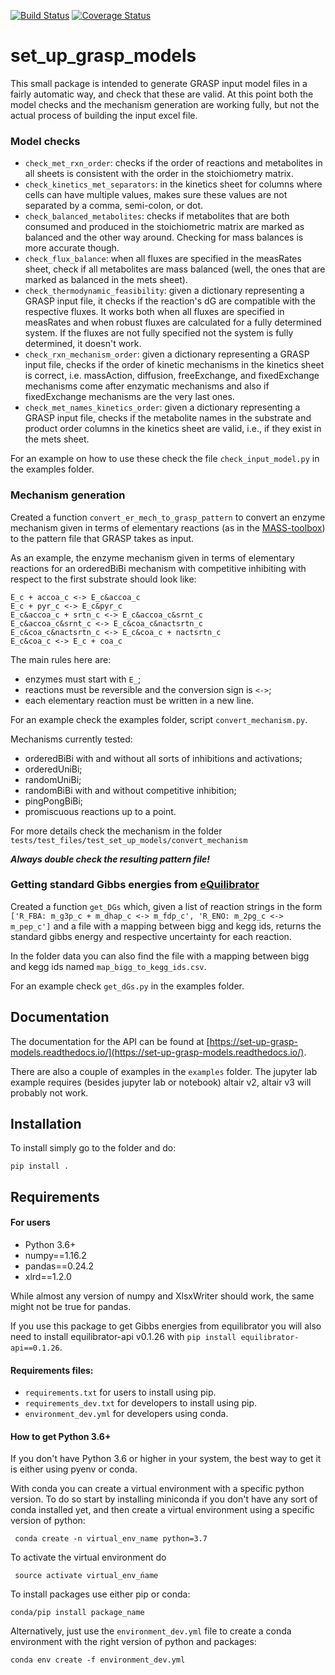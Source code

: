 [![Build Status](https://travis-ci.com/biosustain/set_up_grasp_models.svg?branch=master)](https://travis-ci.com/biosustain/set_up_grasp_models)
[![Coverage Status](https://coveralls.io/repos/github/biosustain/set_up_grasp_models/badge.svg?branch=master)](https://coveralls.io/github/biosustain/set_up_grasp_models?branch=master)


# set_up_grasp_models

This small package is intended to generate GRASP input model files in a fairly automatic way, and check that these are valid.
At this point both the model checks and the mechanism generation are working fully, but not the actual process of building the input excel file.


### Model checks
 - `check_met_rxn_order`: checks if the order of reactions and metabolites in all sheets is consistent with the order in the stoichiometry matrix.
 - `check_kinetics_met_separators`: in the kinetics sheet for columns where cells can have multiple values, makes sure these values are not separated by a comma, semi-colon, or dot.
 - `check_balanced_metabolites`: checks if metabolites that are both consumed and produced in the stoichiometric matrix are marked as balanced and the other way around. Checking for mass balances is more accurate though.
 - `check_flux_balance`:  when all fluxes are specified in the measRates sheet, check if all metabolites are mass balanced (well, the ones that are marked as balanced in the mets sheet).
 - `check_thermodynamic_feasibility`: given a dictionary representing a GRASP input file, it checks if the reaction's dG are compatible with the respective fluxes. It works both when all fluxes are specified in measRates and when robust fluxes are calculated for a fully determined system. If the fluxes are not fully specified not the system is fully determined, it doesn't work.
 - `check_rxn_mechanism_order`: given a dictionary representing a GRASP input file, checks if the order of kinetic mechanisms in the kinetics sheet is correct, i.e. massAction, diffusion, freeExchange, and fixedExchange mechanisms come after enzymatic mechanisms and also if fixedExchange mechanisms are the very last ones.
 - `check_met_names_kinetics_order`: given a dictionary representing a GRASP input file, checks if the metabolite names in the substrate and product order columns in the kinetics sheet are valid, i.e., if they exist in the mets sheet.
 
For an example on how to use these check the file `check_input_model.py` in the examples folder.

### Mechanism generation

Created a function `convert_er_mech_to_grasp_pattern` to convert an enzyme mechanism given in terms of elementary reactions (as in the [MASS-toolbox](http://opencobra.github.io/MASS-Toolbox/)) to the pattern file that GRASP takes as input.

As an example, the enzyme mechanism given in terms of elementary reactions for an orderedBiBi mechanism with competitive inhibiting with respect to the first substrate should look like:

```
E_c + accoa_c <-> E_c&accoa_c
E_c + pyr_c <-> E_c&pyr_c
E_c&accoa_c + srtn_c <-> E_c&accoa_c&srnt_c
E_c&accoa_c&srnt_c <-> E_c&coa_c&nactsrtn_c
E_c&coa_c&nactsrtn_c <-> E_c&coa_c + nactsrtn_c
E_c&coa_c <-> E_c + coa_c
```

The main rules here are: 
 - enzymes must start with `E_`;
 - reactions must be reversible and the conversion sign is `<->`;
 - each elementary reaction must be written in a new line.
 
For an example check the examples folder, script `convert_mechanism.py`.

Mechanisms currently tested:
 - orderedBiBi with and without all sorts of inhibitions and activations;
 - orderedUniBi;
 - randomUniBi;
 - randomBiBi with and without competitive inhibition;
 - pingPongBiBi;
 - promiscuous reactions up to a point.

For more details check the mechanism in the folder `tests/test_files/test_set_up_models/convert_mechanism`
 
***Always double check the resulting pattern file!***


### Getting standard Gibbs energies from [eQuilibrator](http://equilibrator.weizmann.ac.il)

Created a function `get_DGs` which, given a list of reaction strings in the form `['R_FBA: m_g3p_c + m_dhap_c <-> m_fdp_c', 'R_ENO: m_2pg_c <-> m_pep_c']` and a file with a mapping between bigg and kegg ids, returns the standard gibbs energy and respective uncertainty for each reaction.

In the folder data you can also find the file with a mapping between bigg and kegg ids named `map_bigg_to_kegg_ids.csv`.

For an example check `get_dGs.py` in the examples folder.


## Documentation

The documentation for the API can be found at [https://set-up-grasp-models.readthedocs.io/](https://set-up-grasp-models.readthedocs.io/).

There are also a couple of examples in the `examples` folder.
The jupyter lab example requires (besides jupyter lab or notebook) altair v2, altair v3 will probably not work. 

## Installation

To install simply go to the folder and do:

```pip install .```


## Requirements

#### For users
 - Python 3.6+
 - numpy==1.16.2
 - pandas==0.24.2
 - xlrd==1.2.0

While almost any version of numpy and XlsxWriter should work, the same might not be true for pandas.  

If you use this package to get Gibbs energies from equilibrator you will also need to install equilibrator-api v0.1.26 with `pip install equilibrator-api==0.1.26`.


#### Requirements files:
 - `requirements.txt` for users to install using pip.
 - `requirements_dev.txt` for developers to install using pip.
 - `environment_dev.yml` for developers using conda.
 

#### How to get Python 3.6+
If you don't have Python 3.6 or higher in your system, the best way to get it is either using pyenv or conda.
 
With conda you can create a virtual environment with a specific python version. To do so start by installing miniconda if you don't have any sort of conda installed yet, and then create a virtual environment using a specific version of python:

``` conda create -n virtual_env_name python=3.7```

To activate the virtual environment do

``` source activate virtual_env_ńame```

To install packages use either pip or conda: 

``` conda/pip install package_name ```

Alternatively, just use the `environment_dev.yml` file to create a conda environment with the right version of python and packages:

```conda env create -f environment_dev.yml```
